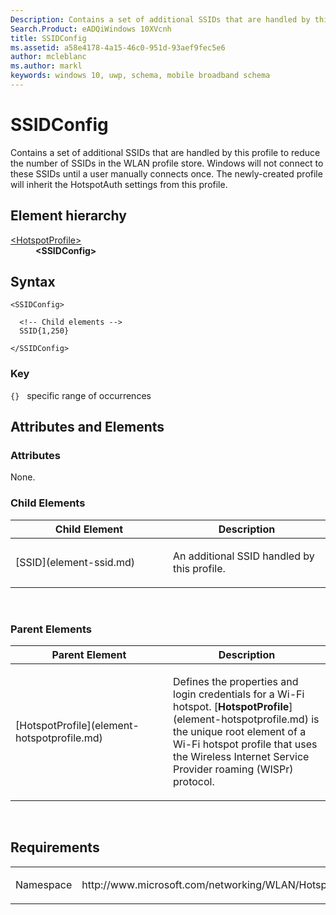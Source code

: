 ```yaml
---
Description: Contains a set of additional SSIDs that are handled by this profile to reduce the number of SSIDs in the WLAN profile store.
Search.Product: eADQiWindows 10XVcnh
title: SSIDConfig
ms.assetid: a58e4178-4a15-46c0-951d-93aef9fec5e6
author: mcleblanc
ms.author: markl
keywords: windows 10, uwp, schema, mobile broadband schema
---
```


# SSIDConfig


Contains a set of additional SSIDs that are handled by this profile to reduce the number of SSIDs in the WLAN profile store. Windows will not connect to these SSIDs until a user manually connects once. The newly-created profile will inherit the HotspotAuth settings from this profile.

## Element hierarchy

<dl>
<dt><a href="element-hotspotprofile.md">&lt;HotspotProfile&gt;</a></dt>
<dd><b>&lt;SSIDConfig&gt;</b></dd>
</dl>

## Syntax

``` syntax
<SSIDConfig>

  <!-- Child elements -->
  SSID{1,250}

</SSIDConfig>
```

### Key

`{}`   specific range of occurrences
## Attributes and Elements


### Attributes

None.

### Child Elements

<table>
<colgroup>
<col width="50%" />
<col width="50%" />
</colgroup>
<thead>
<tr class="header">
<th>Child Element</th>
<th>Description</th>
</tr>
</thead>
<tbody>
<tr class="odd">
<td>[SSID](element-ssid.md)</td>
<td><p>An additional SSID handled by this profile.</p></td>
</tr>
</tbody>
</table>

 

### Parent Elements

<table>
<colgroup>
<col width="50%" />
<col width="50%" />
</colgroup>
<thead>
<tr class="header">
<th>Parent Element</th>
<th>Description</th>
</tr>
</thead>
<tbody>
<tr class="odd">
<td>[HotspotProfile](element-hotspotprofile.md)</td>
<td><p>Defines the properties and login credentials for a Wi-Fi hotspot. [<strong>HotspotProfile</strong>](element-hotspotprofile.md) is the unique root element of a Wi-Fi hotspot profile that uses the Wireless Internet Service Provider roaming (WISPr) protocol.</p></td>
</tr>
</tbody>
</table>

 

## Requirements

<table>
<colgroup>
<col width="50%" />
<col width="50%" />
</colgroup>
<tbody>
<tr class="odd">
<td><p>Namespace</p></td>
<td><p>http://www.microsoft.com/networking/WLAN/HotspotProfile/v1</p></td>
</tr>
</tbody>
</table>

 

 



